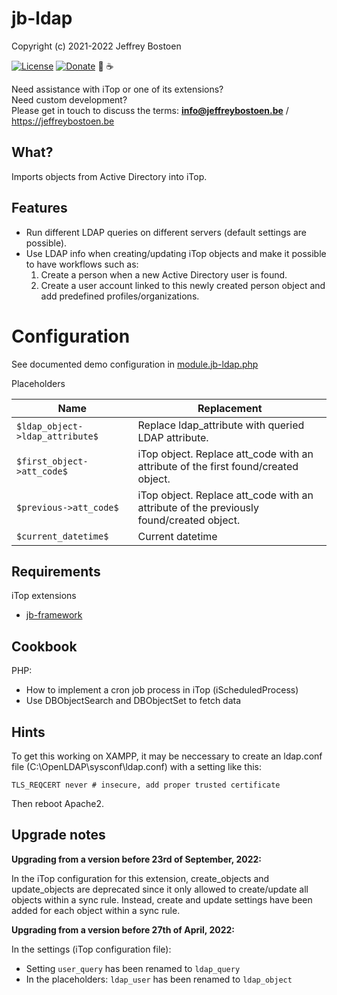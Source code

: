 # jb-ldap

Copyright (c) 2021-2022 Jeffrey Bostoen

[![License](https://img.shields.io/github/license/jbostoen/iTop-custom-extensions)](https://github.com/jbostoen/iTop-custom-extensions/blob/master/license.md)
[![Donate](https://img.shields.io/badge/Donate-PayPal-green.svg)](https://www.paypal.me/jbostoen)
🍻 ☕

Need assistance with iTop or one of its extensions?  
Need custom development?  
Please get in touch to discuss the terms: **info@jeffreybostoen.be** / https://jeffreybostoen.be

## What?

Imports objects from Active Directory into iTop.

## Features

* Run different LDAP queries on different servers (default settings are possible).
* Use LDAP info when creating/updating iTop objects and make it possible to have workflows such as:
    1. Create a person when a new Active Directory user is found.
	2. Create a user account linked to this newly created person object and add predefined profiles/organizations.


# Configuration

See documented demo configuration in [module.jb-ldap.php](module.jb-ldap.php)

Placeholders

| Name                        	     | Replacement                                                                              |
| ---------------------------------- | ---------------------------------------------------------------------------------------- |
| `$ldap_object->ldap_attribute$`    | Replace ldap_attribute with queried LDAP attribute.                                     	|
| `$first_object->att_code$`         | iTop object. Replace att_code with an attribute of the first found/created object.       |
| `$previous->att_code$`             | iTop object. Replace att_code with an attribute of the previously found/created object.  |
| `$current_datetime$`               | Current datetime                                                                         |



## Requirements

iTop extensions
* [jb-framework](https://github.com/jbostoen/itop-jb-framework)

## Cookbook

PHP:
* How to implement a cron job process in iTop (iScheduledProcess)
* Use DBObjectSearch and DBObjectSet to fetch data

## Hints

To get this working on XAMPP, it may be neccessary to create an ldap.conf file (C:\OpenLDAP\sysconf\ldap.conf) with a setting like this:  

```TLS_REQCERT never # insecure, add proper trusted certificate```

Then reboot Apache2.

## Upgrade notes

**Upgrading from a version before 23rd of September, 2022:**

In the iTop configuration for this extension, create_objects and update_objects are deprecated since it only allowed to create/update all objects within a sync rule.
Instead, create and update settings have been added for each object within a sync rule.


**Upgrading from a version before 27th of April, 2022:**

In the settings (iTop configuration file):
* Setting `user_query` has been renamed to `ldap_query`
* In the placeholders: `ldap_user` has been renamed to `ldap_object`
